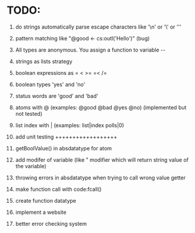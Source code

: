 # TODO:

1. do strings automatically parse escape characters like '\n' or '\\' or '\''

2. pattern matching like "@good <- cs:outl('Hello')" (bug)

3. All types are anonymous. You assign a function to variable --

4. strings as lists strategy

5. boolean expressions as = < >= =< /=

6. boolean types 'yes' and 'no'

7. status words are 'good' and 'bad'

8. atoms with @ (examples: @good @bad @yes @no) (implemented but not tested)

9. list index with | (examples: list|index polls|0)

10. add unit testing ++++++++++++++++++

11. getBoolValue() in absdatatype for atom

12. add modifer of variable (like " modifier which will return string value of the variable)

13. throwing errors in absdatatype when trying to call wrong value getter

14. make function call with code:fcall()

15. create function datatype

16. implement a website

17. better error checking system
